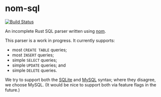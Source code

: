 # nom-sql

[![Build Status](https://travis-ci.org/ms705/nom-sql.svg)](https://travis-ci.org/ms705/nom-sql)

An incomplete Rust SQL parser written using [nom](https://github.com/Geal/nom).

This parser is a work in progress. It currently supports:
 * most `CREATE TABLE` queries;
 * most `INSERT` queries;
 * simple `SELECT` queries;
 * simple `UPDATE` queries; and
 * simple `DELETE` queries.

We try to support both the [SQLite](https://sqlite.org/lang.html) and
[MySQL](https://dev.mysql.com/doc/refman/5.7/en/sql-syntax.html) syntax; where
they disagree, we choose MySQL. (It would be nice to support both via feature
flags in the future.)
